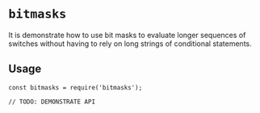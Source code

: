 # `bitmasks`

It is demonstrate how to use bit masks to evaluate longer sequences of switches without having to rely on long strings of conditional statements.

## Usage

```
const bitmasks = require('bitmasks');

// TODO: DEMONSTRATE API
```
